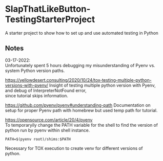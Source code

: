 # SlapThatLikeButton-TestingStarterProject
A starter project to show how to set up and use automated testing in Python

## Notes

03-17-2022:  
Unfortunately spent 5 hours debugging my misunderstanding of Pyenv vs. system Python version paths.

https://yellowdesert.consulting/2020/10/24/tox-testing-multiple-python-versions-with-pyenv/
Insight of testing multiple python version with Pyenv, and debug of InterpreterNotFound error,  
since tutorial skips information.

https://github.com/pyenv/pyenv#understanding-path
Documentation on setup for proper Pyenv path with homebrew but used temp path for tutorial. 

https://opensource.com/article/20/4/pyenv  
To temporaryily change the PATH variable for the shell to find the version of python run by pyenv within shell instance.
```
PATH=$(pyenv root)/shims:$PATH
```
Necessary for TOX execution to create venv for different versions of python.
